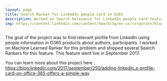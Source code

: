 ```yaml
---
layout: page
title: Search Ranker for LinkedIn people card in O365
description: Worked on Search Relevance for LinkedIn people card feature in Office 365 products
img: https://content.linkedin.com/content/dam/blog/en-us/corporate/blog/2017/LinkedInwire_blogV2.png
---
```


The goal of the project was to find relevant profile from LinkedIn using people information in O365 products about authors, participants. I worked on Machine Learned Ranker for this problem and shipped several Search Rankers for this feature. This feature went live in September 2017.

You can learn more about this project here :
https://blog.linkedin.com/2017/september/250/adding-linkedin_s-profile-card-on-office-365-offers-a-simple-way


<div class="img_row">
    <img src="https://content.linkedin.com/content/dam/blog/en-us/corporate/blog/2017/LinkedInwire_blogV2.png" alt="" title="example image"/>
</div>

